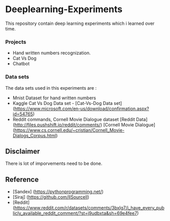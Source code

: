 # Deeplearning-Experiments

This repository contain deep learning experiments which i learned over time.


### Projects

* Hand written numbers recognization.
* Cat Vs Dog
* Chatbot

### Data sets

The data sets used in this experiments are :

* Mnist Dataset for hand written numbers 
* Kaggle Cat Vs Dog Data set -  [Cat-Vs-Dog Data set] (https://www.microsoft.com/en-us/download/confirmation.aspx?id=54765)
* Reddit commands, Cornell Movie Dialogue dataset [Reddit Data] (http://files.pushshift.io/reddit/comments/) [Cornell Movie Dialogue] (https://www.cs.cornell.edu/~cristian/Cornell_Movie-Dialogs_Corpus.html)


## Disclaimer

There is lot of imporvements need to be done.


## Reference

* [Sandex] (https://pythonprogramming.net/)
* [Siraj] (https://github.com/llSourcell)
* [Reddit] (https://www.reddit.com/r/datasets/comments/3bxlg7/i_have_every_publicly_available_reddit_comment/?st=j9udbxta&sh=69e4fee7)
